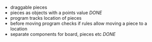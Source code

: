 - draggable pieces
- pieces as objects with a points value *DONE*
- program tracks location of pieces
- before moving program checks if rules allow moving a piece to a location
- separate components for board, pieces etc *DONE*